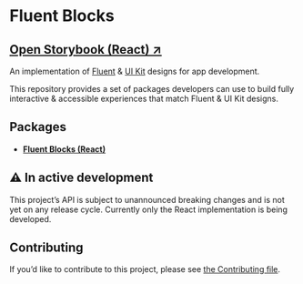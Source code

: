 # Fluent Blocks

## [Open Storybook (React) ↗︎][storybook]

An implementation of [Fluent][figma-fluent] & [UI Kit][figma-uikit] designs for app development.

This repository provides a set of packages developers can use to build fully interactive & accessible experiences that match Fluent & UI Kit designs.

## Packages

- [**Fluent Blocks (React)**](packages/react-blocks#readme)

## ⚠️ In active development

This project’s API is subject to unannounced breaking changes and is not yet on any release cycle. Currently only the React implementation is being developed.

## Contributing

If you’d like to contribute to this project, please see [the Contributing file][contributing].

[storybook]: https://aka.ms/fluent-blocks-storybook
[figma-fluent]: https://www.figma.com/community/file/836828295772957889/Microsoft-Fluent-Web
[figma-uikit]: https://www.figma.com/community/file/916836509871353159/Microsoft-Teams-UI-Kit
[contributing]: /blob/main/CONTRIBUTING.md
